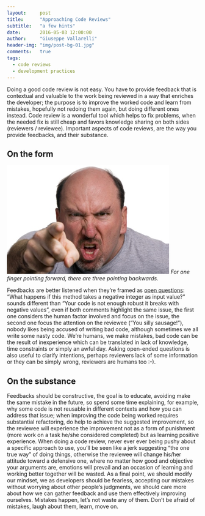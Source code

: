 ```yaml
---
layout:     post
title:      "Approaching Code Reviews"
subtitle:   "a few hints" 
date:       2016-05-03 12:00:00
author:     "Giuseppe Vallarelli"
header-img: "img/post-bg-01.jpg"
comments:   true
tags:
  - code reviews
  - development practices
---
```


Doing a good code review is not easy. You have to provide feedback that
is contextual and valuable to the work being reviewed in a way that enriches
the developer; the purpose is to improve the worked code and learn from mistakes,
hopefully not redoing them again, but doing different ones instead.
Code review is a wonderful tool which helps to fix problems,
when the needed fix is still cheap and favors knowledge sharing on both sides (reviewers / reviewee).
Important aspects of code reviews, are the way you provide feedbacks, and their substance.

On the form
-----------
![Man finger pointing](/img/Anger-Man-Pointing-Finger.jpg)
*For one finger pointing forward, there are three pointing backwards.*

Feedbacks are better listened when they’re framed as [open questions][1]:
“What happens if this method takes a negative integer as input value?”
sounds different than “Your code is not enough robust it breaks with negative values”,
even if both comments highlight the same issue, the first one considers the human factor involved and focus on the issue,
the second one focus the attention on the reviewee (“You silly sausage!”),
nobody likes being accused of writing bad code, although sometimes we all write some nasty code.
We’re humans, we make mistakes, bad code can be the result of inexperience
which can be translated in lack of knowledge, time constraints or simply an awful day.
Asking open-ended questions is also useful to clarify intentions, perhaps reviewers lack of some information
or they can be simply wrong, reviewers are humans too :-).

On the substance
----------------

Feedbacks should be constructive, the goal is to educate, avoiding make the same mistake in the future,
so spend some time explaining, for example, why some code is not reusable in different contexts
and how you can address that issue; when improving the code being worked requires substantial refactoring,
do help to achieve the suggested improvement, so the reviewee will experience the improvement not as a form
of punishment (more work on a task he/she considered completed) but as learning positive experience.
When doing a code review, never ever ever being pushy about a specific approach to use,
you’ll be seen like a jerk suggesting “the one true way” of doing things, otherwise the reviewee will change
his/her attitude toward a defensive one, where no matter how good and objective your arguments are,
emotions will prevail and an occasion of learning and working better together will be wasted.
As a final point, we should modify our mindset, we as developers should be fearless, accepting our mistakes
without worrying about other people’s judgments, we should care more about how we can gather feedback and use
them effectively improving ourselves. Mistakes happen, let’s not waste any of them.
Don’t be afraid of mistakes, laugh about them, learn, move on.

[1]: https://en.wikipedia.org/wiki/Socratic_method
